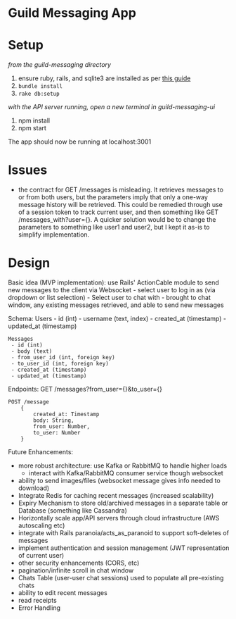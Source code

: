 # Guild Messaging App

 Setup
 ====
 *from the guild-messaging directory*
 1. ensure ruby, rails, and sqlite3 are installed as per [this guide](https://guides.rubyonrails.org/getting_started.html)
 2. `bundle install`
 3. `rake db:setup`
 
 *with the API server running, open a new terminal in guild-messaging-ui*
 1. npm install
 2. npm start
 
 The app should now be running at localhost:3001

 Issues
 ====
 - the contract for GET /messages is misleading. It retrieves messages to or from both users, but the parameters imply that only a one-way message history will be retrieved. This could be remedied through use of a session token to track current user, and then something like GET /messages_with?user={}. A quicker solution would be to change the parameters to something like user1 and user2, but I kept it as-is to simplify implementation.

Design
=====
Basic idea (MVP implementation): use Rails' ActionCable module to send new messages to the client via Websocket
	- select user to log in as (via dropdown or list selection)
	- Select user to chat with 
	- brought to chat window, any existing messages retrieved, and able to send new messages

Schema:
	Users
	 - id (int)
	 - username (text, index)
	 - created_at (timestamp)
	 - updated_at (timestamp)

	Messages
	 - id (int)
	 - body (text)
	 - from_user_id (int, foreign key)
	 - to_user_id (int, foreign key)
	 - created_at (timestamp)
	 - updated_at (timestamp)

Endpoints:
	GET /messages?from_user={}&to_user={}

	POST /message
		{
			created_at: Timestamp
			body: String,
			from_user: Number,
			to_user: Number
		}


Future Enhancements:
 - more robust architecture: use Kafka or RabbitMQ to handle higher loads
	- interact with Kafka/RabbitMQ consumer service though websocket
 - ability to send images/files (websocket message gives info needed to download)
 - Integrate Redis for caching recent messages (increased scalability)
 - Expiry Mechanism to store old/archived messages in a separate table or Database (something like Cassandra)
 - Horizontally scale app/API servers through cloud infrastructure (AWS autoscaling etc)
 - integrate with Rails paranoia/acts_as_paranoid to support soft-deletes of messages
 - implement authentication and session management (JWT representation of current user)
 - other security enhancements (CORS, etc)
 - pagination/infinite scroll in chat window
 - Chats Table (user-user chat sessions) used to populate all pre-existing chats
 - ability to edit recent messages
 - read receipts
 - Error Handling
